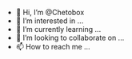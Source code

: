 - 👋 Hi, I’m @Chetobox
- 👀 I’m interested in ...
- 🌱 I’m currently learning ...
- 💞️ I’m looking to collaborate on ...
- 📫 How to reach me ...

<!---
Chetobox/Chetobox is a ✨ special ✨ repository because its `README.md` (this file) appears on your GitHub profile.
You can click the Preview link to take a look at your changes.
--->
